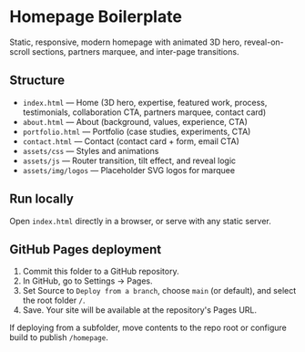 # Homepage Boilerplate

Static, responsive, modern homepage with animated 3D hero, reveal-on-scroll sections, partners marquee, and inter-page transitions.

## Structure

- `index.html` — Home (3D hero, expertise, featured work, process, testimonials, collaboration CTA, partners marquee, contact card)
- `about.html` — About (background, values, experience, CTA)
- `portfolio.html` — Portfolio (case studies, experiments, CTA)
- `contact.html` — Contact (contact card + form, email CTA)
- `assets/css` — Styles and animations
- `assets/js` — Router transition, tilt effect, and reveal logic
- `assets/img/logos` — Placeholder SVG logos for marquee

## Run locally

Open `index.html` directly in a browser, or serve with any static server.

## GitHub Pages deployment

1. Commit this folder to a GitHub repository.
2. In GitHub, go to Settings → Pages.
3. Set Source to `Deploy from a branch`, choose `main` (or default), and select the root folder `/`.
4. Save. Your site will be available at the repository's Pages URL.

If deploying from a subfolder, move contents to the repo root or configure build to publish `/homepage`.


